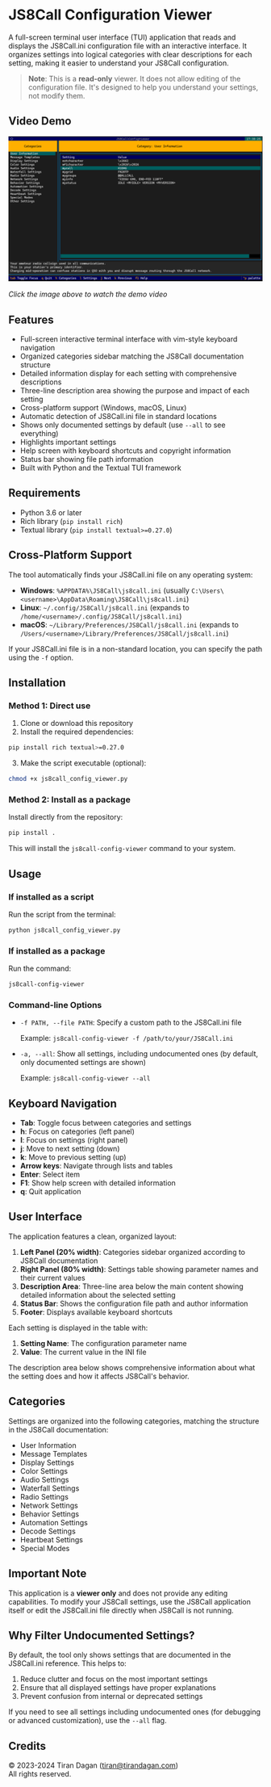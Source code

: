 # JS8Call Configuration Viewer

A full-screen terminal user interface (TUI) application that reads and displays the JS8Call.ini configuration file with an interactive interface. It organizes settings into logical categories with clear descriptions for each setting, making it easier to understand your JS8Call configuration.

> **Note**: This is a **read-only** viewer. It does not allow editing of the configuration file. It's designed to help you understand your settings, not modify them.

## Video Demo

[![JS8Call Configuration Viewer Demo](images/2025-05-22_17-38-35.png)](https://www.youtube.com/watch?v=WXjq2xoOxk4 "JS8Call Configuration Viewer Demo")

*Click the image above to watch the demo video*

## Features

- Full-screen interactive terminal interface with vim-style keyboard navigation
- Organized categories sidebar matching the JS8Call documentation structure
- Detailed information display for each setting with comprehensive descriptions
- Three-line description area showing the purpose and impact of each setting
- Cross-platform support (Windows, macOS, Linux)
- Automatic detection of JS8Call.ini file in standard locations
- Shows only documented settings by default (use `--all` to see everything)
- Highlights important settings
- Help screen with keyboard shortcuts and copyright information
- Status bar showing file path information
- Built with Python and the Textual TUI framework

## Requirements

- Python 3.6 or later
- Rich library (`pip install rich`)
- Textual library (`pip install textual>=0.27.0`)

## Cross-Platform Support

The tool automatically finds your JS8Call.ini file on any operating system:

- **Windows**: `%APPDATA%\JS8Call\js8call.ini` (usually `C:\Users\<username>\AppData\Roaming\JS8Call\js8call.ini`)
- **Linux**: `~/.config/JS8Call/js8call.ini` (expands to `/home/<username>/.config/JS8Call/js8call.ini`)
- **macOS**: `~/Library/Preferences/JS8Call/js8call.ini` (expands to `/Users/<username>/Library/Preferences/JS8Call/js8call.ini`)

If your JS8Call.ini file is in a non-standard location, you can specify the path using the `-f` option.

## Installation

### Method 1: Direct use

1. Clone or download this repository
2. Install the required dependencies:

```bash
pip install rich textual>=0.27.0
```

3. Make the script executable (optional):

```bash
chmod +x js8call_config_viewer.py
```

### Method 2: Install as a package

Install directly from the repository:

```bash
pip install .
```

This will install the `js8call-config-viewer` command to your system.

## Usage

### If installed as a script

Run the script from the terminal:

```bash
python js8call_config_viewer.py
```

### If installed as a package

Run the command:

```bash
js8call-config-viewer
```

### Command-line Options

- `-f PATH, --file PATH`: Specify a custom path to the JS8Call.ini file
  
  Example: `js8call-config-viewer -f /path/to/your/JS8Call.ini`

- `-a, --all`: Show all settings, including undocumented ones (by default, only documented settings are shown)
  
  Example: `js8call-config-viewer --all`

## Keyboard Navigation

- **Tab**: Toggle focus between categories and settings
- **h**: Focus on categories (left panel)
- **l**: Focus on settings (right panel)
- **j**: Move to next setting (down)
- **k**: Move to previous setting (up)
- **Arrow keys**: Navigate through lists and tables
- **Enter**: Select item
- **F1**: Show help screen with detailed information
- **q**: Quit application

## User Interface

The application features a clean, organized layout:

1. **Left Panel (20% width)**: Categories sidebar organized according to JS8Call documentation
2. **Right Panel (80% width)**: Settings table showing parameter names and their current values
3. **Description Area**: Three-line area below the main content showing detailed information about the selected setting
4. **Status Bar**: Shows the configuration file path and author information
5. **Footer**: Displays available keyboard shortcuts

Each setting is displayed in the table with:
1. **Setting Name**: The configuration parameter name
2. **Value**: The current value in the INI file

The description area below shows comprehensive information about what the setting does and how it affects JS8Call's behavior.

## Categories

Settings are organized into the following categories, matching the structure in the JS8Call documentation:

- User Information
- Message Templates
- Display Settings
- Color Settings
- Audio Settings
- Waterfall Settings
- Radio Settings
- Network Settings
- Behavior Settings
- Automation Settings
- Decode Settings
- Heartbeat Settings
- Special Modes

## Important Note

This application is a **viewer only** and does not provide any editing capabilities. To modify your JS8Call settings, use the JS8Call application itself or edit the JS8Call.ini file directly when JS8Call is not running.

## Why Filter Undocumented Settings?

By default, the tool only shows settings that are documented in the JS8Call.ini reference. This helps to:

1. Reduce clutter and focus on the most important settings
2. Ensure that all displayed settings have proper explanations
3. Prevent confusion from internal or deprecated settings

If you need to see all settings including undocumented ones (for debugging or advanced customization), use the `--all` flag.

## Credits

© 2023-2024 Tiran Dagan (tiran@tirandagan.com)  
All rights reserved. 